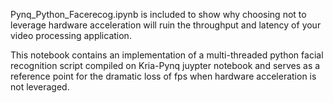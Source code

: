 Pynq_Python_Facerecog.ipynb is included to show why choosing not to leverage hardware acceleration will ruin the throughput and latency of your video processing application. 

This notebook contains an implementation of a multi-threaded python facial recognition script compiled on Kria-Pynq juypter notebook and serves as a reference point for the dramatic loss of fps when hardware acceleration is not leveraged. 
